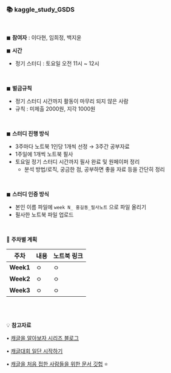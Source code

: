 ### 📚 kaggle_study_GSDS

</br>

◼ **참여자** : 이다현, 임희정, 백지윤 

◼ **시간**
  * 정기 스터디 : 토요일 오전 11시 ~ 12시 

</br>

◼ **벌금규칙**
   * 정기 스터디 시간까지 활동이 마무리 되지 않은 사람
   * 규칙 : 미제출 2000원, 지각 1000원
</br>

◼ **스터디 진행 방식**
   * 3주마다 노트북 1인당 1개씩 선정 → 3주간 공부자료 
   * 1주일에 1개씩 노트북 필사 
   * 토요일 정기 스터디 시간까지 필사 완료 및 원페이퍼 정리 
     * 분석 방법/로직, 궁금한 점, 공부하면 좋을 자료 등을 간단히 정리 
</br>

◼ **스터디 인증 방식**

   * 본인 이름 파일에 ``week N_ 홍길동_필사노트`` 으로 파일 올리기  
   * 필사한 노트북 파일 업로드


</br>

📄 **주차별 계획**

|주차|내용|노트북 링크|
|---|---|---|
|**Week1** | ㅇ  | ㅇ | 
|**Week2** | ㅇ  | ㅇ | 
|**Week3** | ㅇ  | ㅇ | 


</br>
</br>

💡 **참고자료**

•  [캐글을 알아보자 시리즈 블로그](https://blog.naver.com/PostView.nhn?blogId=youji4ever&logNo=221419863162)

•  [캐글대회 일단 시작하기](https://medium.com/@wonseokjung_95449/30%EB%B6%84%EC%9D%B4%EB%A9%B4-%ED%95%98%EB%8A%94-%EC%BA%90%EA%B8%80-%EB%8C%80%ED%9A%8C-%EC%A0%9C%EC%B6%9C-%EB%8D%B0%EC%9D%B4%ED%84%B0%EC%82%AC%EC%9D%B4%EC%96%B8%EC%8A%A4-%EC%9D%BC%EB%8B%A8-%EB%94%B0%EB%9D%BC%ED%95%98%EA%B8%B0-%ED%8A%9C%ED%86%A0%EB%A6%AC%EC%96%BC-72939abdfe80)

•  [캐글을 처음 접한 사람들을 위한 문서 깃헙](https://github.com/stevekwon211/Hello-Kaggle-Guide-KOR) ⭐ 
